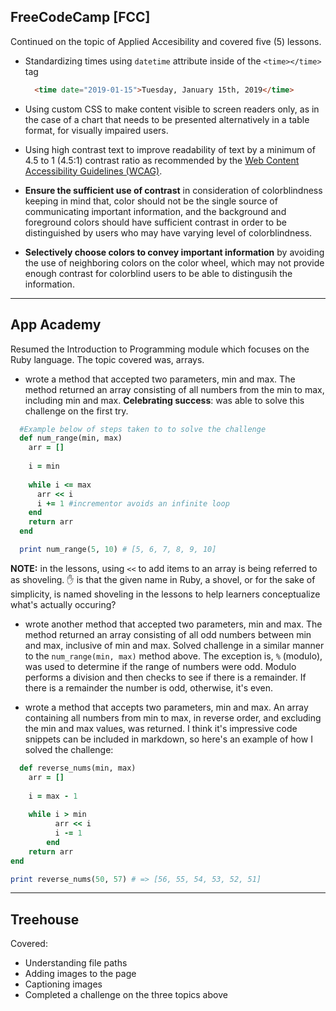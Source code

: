## FreeCodeCamp [FCC]
Continued on the topic of Applied Accesibility and covered five (5) lessons.
* Standardizing times using ``datetime`` attribute inside of the ``<time></time>`` tag
  ```html
    <time date="2019-01-15">Tuesday, January 15th, 2019</time>
  ```
* Using custom CSS to make content visible to screen readers only, as in the case of a chart that needs to be presented alternatively in a table format, for visually impaired users.
  <br> 

* Using high contrast text to improve readability of text by a minimum of 4.5 to 1 (4.5:1) contrast ratio as recommended by the [Web Content Accessibility Guidelines (WCAG)](https://www.w3.org/TR/WCAG20-TECHS/G18.html).
  <br>

* **Ensure the sufficient use of contrast** in consideration of colorblindness keeping in mind that, color should not be the single source of communicating important information, and the background and foreground colors should have sufficient contrast in order to be distinguished by users who may have varying level of colorblindness. 
  <br>

* **Selectively choose colors to convey important information** by avoiding the use of neighboring colors on the color wheel, which may not provide enough contrast for colorblind users to be able to distingusih the information.
<hr>

## App Academy 
Resumed the Introduction to Programming module which focuses on the Ruby language. The topic covered was, arrays.

* wrote a method that accepted two parameters, min and max. The method returned an array consisting of all numbers from the min to max, including min and max. **Celebrating success**: was able to solve this challenge on the first try. 
```ruby
  #Example below of steps taken to to solve the challenge
  def num_range(min, max)
    arr = []
    
    i = min
    
    while i <= max
      arr << i 
      i += 1 #incrementor avoids an infinite loop
    end
    return arr
  end

  print num_range(5, 10) # [5, 6, 7, 8, 9, 10]
``` 
**NOTE:** in the lessons, using `<<` to add items to an array is being referred to as shoveling. :raised_hand: is that the given name in Ruby, a shovel, or for the sake of simplicity, is named shoveling in the lessons to help learners conceptualize what's actually occuring?

* wrote another method that accepted two parameters, min and max. The method returned an array consisting of all odd numbers between min and max, inclusive of min and max. Solved challenge in a similar manner to the ``num_range(min, max)`` method above. The exception is, `%` (modulo), was used to determine if the range of numbers were odd. Modulo performs a division and then checks to see if there is a remainder. If there is a remainder the number is odd, otherwise, it's even. 
  <br>

* wrote a method that accepts two parameters, min and max. An array containing all numbers from min to max, in reverse order, and excluding the min and max values, was returned. I think it's impressive code snippets can be included in markdown, so here's an example of how I solved the challenge:

```ruby
  def reverse_nums(min, max)
	arr = []
  
  	i = max - 1
  
  	while i > min
          arr << i 
          i -= 1
        end
    return arr
end

print reverse_nums(50, 57) # => [56, 55, 54, 53, 52, 51]
```
<hr>

## Treehouse
Covered:
* Understanding file paths
* Adding images to the page
* Captioning images
* Completed a challenge on the three topics above